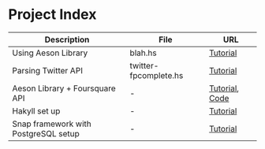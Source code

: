 
# Project Index

|             Description              |          File         |           URL            |
| ------------------------------------ | --------------------- | ------------------------ |
| Using Aeson Library                  | blah.hs               | [Tutorial][1]            |
| Parsing Twitter API                  | twitter-fpcomplete.hs | [Tutorial][2]            |
| Aeson Library + Foursquare API       | -                     | [Tutorial][3], [Code][4] |
| Hakyll set up                        | -                     | [Tutorial][5]            |
| Snap framework with PostgreSQL setup | -                     | [Tutorial][6]            |


[1]: http://blog.raynes.me/blog/2012/11/27/easy-json-parsing-in-haskell-with-aeson/
[2]: https://www.fpcomplete.com/school/starting-with-haskell/libraries-and-frameworks/text-manipulation/json
[3]: https://www.fpcomplete.com/school/to-infinity-and-beyond/pick-of-the-week/foursquare-api-example
[4]: https://github.com/wcauchois/haskell-foursquare-api-example
[5]: http://yannesposito.com/Scratch/en/blog/Hakyll-setup/
[6]: http://janrain.com/blog/tutorial-building-a-sample-application-with-haskell-snap-postgresql-and-the-postgresql-simple-snaplet/
